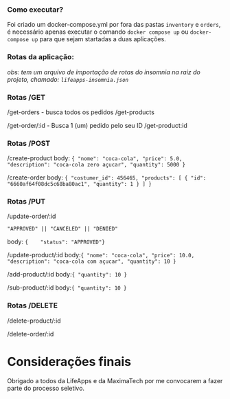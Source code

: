 ### Como executar?
Foi criado um docker-compose.yml por fora das pastas `inventory` e `orders`, é necessário apenas executar o comando `docker compose up` ou `docker-compose up` para que sejam startadas a duas aplicações.

### Rotas da aplicação: 
*obs: tem um arquivo de importação de rotas do insomnia na raiz do projeto, chamado: `lifeapps-insomnia.json`*

### Rotas /GET

/get-orders - busca todos os pedidos
/get-products

/get-order/:id - Busca 1 (um) pedido pelo seu ID
/get-product:id

### Rotas /POST

/create-product
body: `{
	"nome": "coca-cola",
	"price": 5.0,
	"description": "coca-cola zero açucar",
	"quantity": 5000
}`

/create-order
body: `{
	"costumer_id": 456465,
	"products": [
		{
			"id": "6660af64f08dc5c68ba80ac1",
			"quantity": 1
		}
	]
}`


### Rotas /PUT

/update-order/:id

    "APPROVED" || "CANCELED" || "DENIED"

body: `{	"status": "APPROVED"}`

/update-product/:id
body:`{
	"nome": "coca-cola",
	"price": 10.0,
	"description": "coca-cola com açucar",
	"quantity": 10
}`


/add-product/:id
body:`{
	"quantity": 10
}`

/sub-product/:id
body:`{
	"quantity": 10
}`


### Rotas /DELETE
/delete-product/:id

/delete-order/:id

# Considerações finais	

Obrigado a todos da LifeApps e da MaximaTech por me convocarem a fazer parte do processo seletivo.
